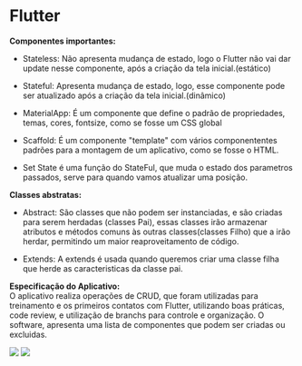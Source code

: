 
# Flutter

<b>Componentes importantes: </b>

- Stateless: Não apresenta mudança de estado, logo o Flutter não vai dar update nesse componente, após a criação da tela inicial.(estático)<br>

- Stateful: Apresenta mudança de estado, logo, esse componente pode ser atualizado após a criação da tela inicial.(dinâmico)<br>

- MaterialApp: É um componente que define o padrão de propriedades, temas, cores, fontsize, como se fosse um CSS global<br>

- Scaffold: É um componente "template" com vários componententes padrões para a montagem de um aplicativo, como se fosse o HTML.<br>

- Set State é uma função do StateFul, que muda o estado dos parametros passados, serve para quando vamos atualizar uma posição.<br>



  
 <b>Classes abstratas: </b>
  
 - Abstract: São classes que não podem ser instanciadas, e são criadas para serem herdadas (classes Pai), essas classes irão armazenar atributos e métodos comuns às outras classes(classes Filho) que a irão herdar, permitindo um maior reaproveitamento de código.<br>

- Extends: A extends é usada quando queremos criar uma classe filha que herde as caracteristicas da classe pai.<br>

<b>Especificação do Aplicativo: </b><br>
O aplicativo realiza operações de CRUD, que foram utilizadas para treinamento e os primeiros contatos com Flutter, utilizando boas práticas, code review, e utilização de branchs para controle e organização. O software, apresenta uma lista de componentes que podem ser criadas ou excluidas.















<div>
<img src="https://img.icons8.com/color/48/000000/flutter.png"/>
<img src="https://img.icons8.com/color/48/000000/dart.png"/>
</div>
